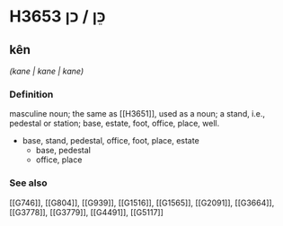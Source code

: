 # H3653 כֵּן / כן

## kên

_(kane | kane | kane)_

### Definition

masculine noun; the same as [[H3651]], used as a noun; a stand, i.e., pedestal or station; base, estate, foot, office, place, well.

- base, stand, pedestal, office, foot, place, estate
    - base, pedestal
    - office, place
### See also

[[G746]], [[G804]], [[G939]], [[G1516]], [[G1565]], [[G2091]], [[G3664]], [[G3778]], [[G3779]], [[G4491]], [[G5117]]

